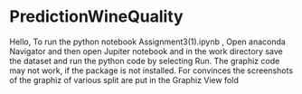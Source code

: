 # PredictionWineQuality
Hello,
To run the python notebook Assignment3(1).ipynb , Open anaconda Navigator and then open
Jupiter notebook and in the work directory save the dataset and run the python code by selecting Run. 
The graphiz code may not work, if the package is not installed.
For convinces the screenshots of the graphiz of various split are put in the Graphiz View fold
